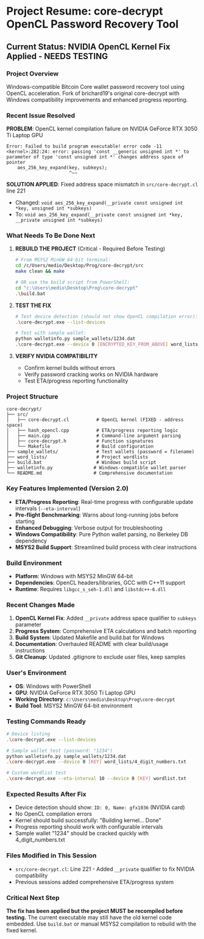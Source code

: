 # Project Resume: core-decrypt OpenCL Password Recovery Tool

## Current Status: NVIDIA OpenCL Kernel Fix Applied - NEEDS TESTING

### Project Overview
Windows-compatible Bitcoin Core wallet password recovery tool using OpenCL acceleration. Fork of brichard19's original core-decrypt with Windows compatibility improvements and enhanced progress reporting.

### Recent Issue Resolved
**PROBLEM**: OpenCL kernel compilation failure on NVIDIA GeForce RTX 3050 Ti Laptop GPU
```
Error: Failed to build program executable! error code -11
<kernel>:282:24: error: passing 'const __generic unsigned int *' to parameter of type 'const unsigned int *' changes address space of pointer
    aes_256_key_expand(key, subkeys);
                       ^~~
```

**SOLUTION APPLIED**: Fixed address space mismatch in `src/core-decrypt.cl` line 221
- Changed: `void aes_256_key_expand(__private const unsigned int *key, unsigned int *subkeys)`
- To: `void aes_256_key_expand(__private const unsigned int *key, __private unsigned int *subkeys)`

### What Needs To Be Done Next

1. **REBUILD THE PROJECT** (Critical - Required Before Testing)
   ```bash
   # From MSYS2 MinGW 64-bit terminal:
   cd /c/Users/medio/Desktop/Prog/core-decrypt/src
   make clean && make
   
   # OR use the build script from PowerShell:
   cd "c:\Users\medio\Desktop\Prog\core-decrypt"
   .\build.bat
   ```

2. **TEST THE FIX**
   ```bash
   # Test device detection (should not show OpenCL compilation error):
   .\core-decrypt.exe --list-devices
   
   # Test with sample wallet:
   python walletinfo.py sample_wallets/1234.dat
   .\core-decrypt.exe --device 0 [ENCRYPTED_KEY_FROM_ABOVE] word_lists/4_digit_numbers.txt
   ```

3. **VERIFY NVIDIA COMPATIBILITY**
   - Confirm kernel builds without errors
   - Verify password cracking works on NVIDIA hardware
   - Test ETA/progress reporting functionality

### Project Structure
```
core-decrypt/
├── src/
│   ├── core-decrypt.cl          # OpenCL kernel (FIXED - address space)
│   ├── hash_opencl.cpp          # ETA/progress reporting logic
│   ├── main.cpp                 # Command-line argument parsing
│   ├── core-decrypt.h           # Function signatures
│   └── Makefile                 # Build configuration
├── sample_wallets/              # Test wallets (password = filename)
├── word_lists/                  # Project wordlists
├── build.bat                    # Windows build script
├── walletinfo.py               # Windows-compatible wallet parser
└── README.md                   # Comprehensive documentation
```

### Key Features Implemented (Version 2.0)
- **ETA/Progress Reporting**: Real-time progress with configurable update intervals (`--eta-interval`)
- **Pre-flight Benchmarking**: Warns about long-running jobs before starting
- **Enhanced Debugging**: Verbose output for troubleshooting
- **Windows Compatibility**: Pure Python wallet parsing, no Berkeley DB dependency
- **MSYS2 Build Support**: Streamlined build process with clear instructions

### Build Environment
- **Platform**: Windows with MSYS2 MinGW 64-bit
- **Dependencies**: OpenCL headers/libraries, GCC with C++11 support
- **Runtime**: Requires `libgcc_s_seh-1.dll` and `libstdc++-6.dll`

### Recent Changes Made
1. **OpenCL Kernel Fix**: Added `__private` address space qualifier to `subkeys` parameter
2. **Progress System**: Comprehensive ETA calculations and batch reporting
3. **Build System**: Updated Makefile and build.bat for Windows
4. **Documentation**: Overhauled README with clear build/usage instructions
5. **Git Cleanup**: Updated .gitignore to exclude user files, keep samples

### User's Environment
- **OS**: Windows with PowerShell
- **GPU**: NVIDIA GeForce RTX 3050 Ti Laptop GPU
- **Working Directory**: `c:\Users\medio\Desktop\Prog\core-decrypt`
- **Build Tool**: MSYS2 MinGW 64-bit environment

### Testing Commands Ready
```bash
# Device listing
.\core-decrypt.exe --list-devices

# Sample wallet test (password: "1234")
python walletinfo.py sample_wallets/1234.dat
.\core-decrypt.exe --device 0 [KEY] word_lists/4_digit_numbers.txt

# Custom wordlist test
.\core-decrypt.exe --eta-interval 10 --device 0 [KEY] wordlist.txt
```

### Expected Results After Fix
- Device detection should show: `ID: 0, Name: gfx1036` (NVIDIA card)
- No OpenCL compilation errors
- Kernel should build successfully: "Building kernel... Done"
- Progress reporting should work with configurable intervals
- Sample wallet "1234" should be cracked quickly with 4_digit_numbers.txt

### Files Modified in This Session
- `src/core-decrypt.cl`: Line 221 - Added `__private` qualifier to fix NVIDIA compatibility
- Previous sessions added comprehensive ETA/progress system

### Critical Next Step
**The fix has been applied but the project MUST be recompiled before testing.** The current executable may still have the old kernel code embedded. Use `build.bat` or manual MSYS2 compilation to rebuild with the fixed kernel.

